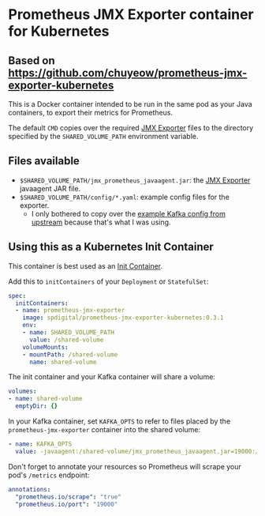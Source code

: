 # Prometheus JMX Exporter container for Kubernetes

## Based on https://github.com/chuyeow/prometheus-jmx-exporter-kubernetes

This is a Docker container intended to be run in the same pod as your Java containers, to export their metrics for Prometheus.

The default `CMD` copies over the required [JMX Exporter](https://github.com/prometheus/jmx_exporter) files to the directory specified by the `SHARED_VOLUME_PATH` environment variable.

## Files available

* `$SHARED_VOLUME_PATH/jmx_prometheus_javaagent.jar`: the [JMX Exporter](https://github.com/prometheus/jmx_exporter) javaagent JAR file.
* `$SHARED_VOLUME_PATH/config/*.yaml`: example config files for the exporter.
    * I only bothered to copy over the [example Kafka config from upstream](https://github.com/prometheus/jmx_exporter/blob/master/example_configs/kafka-0-8-2.yml) because that's what I was using.

## Using this as a Kubernetes Init Container

This container is best used as an [Init Container](https://kubernetes.io/docs/concepts/workloads/pods/init-containers/).

Add this to `initContainers` of your `Deployment` or `StatefulSet`:

```yaml
spec:
  initContainers:
  - name: prometheus-jmx-exporter
    image: spdigital/prometheus-jmx-exporter-kubernetes:0.3.1
    env:
    - name: SHARED_VOLUME_PATH
      value: /shared-volume
    volumeMounts:
    - mountPath: /shared-volume
      name: shared-volume
```

The init container and your Kafka container will share a volume:

```yaml
volumes:
- name: shared-volume
  emptyDir: {}
```

In your Kafka container, set `KAFKA_OPTS` to refer to files placed by the `prometheus-jmx-exporter` container into the shared volume:

```yaml
- name: KAFKA_OPTS
  value: -javaagent:/shared-volume/jmx_prometheus_javaagent.jar=19000:/shared-volume/configs/kafka-config.yaml
```

Don't forget to annotate your resources so Prometheus will scrape your pod's `/metrics` endpoint:

```yaml
annotations:
  "prometheus.io/scrape": "true"
  "prometheus.io/port": "19000"
```
